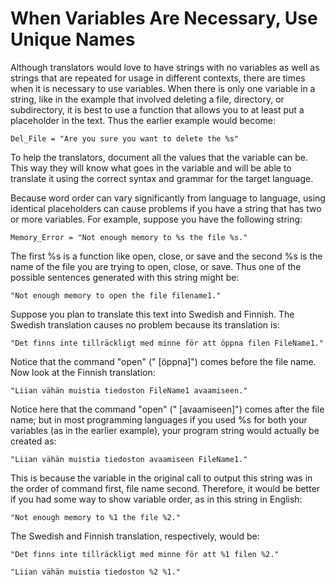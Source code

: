 

# When Variables Are Necessary, Use Unique Names

Although translators would love to have strings with no variables as well as strings that are repeated for usage in different contexts, there are times when it is necessary to use variables. When there is only one variable in a string, like in the example that involved deleting a file, directory, or subdirectory, it is best to use a function that allows you to at least put a placeholder in the text. Thus the earlier example would become:

```
Del_File = "Are you sure you want to delete the %s"
```

To help the translators, document all the values that the variable can be. This way they will know what goes in the variable and will be able to translate it using the correct syntax and grammar for the target language.

Because word order can vary significantly from language to language, using identical placeholders can cause problems if you have a string that has two or more variables. For example, suppose you have the following string:

```
Memory_Error = "Not enough memory to %s the file %s."
```

The first %s is a function like open, close, or save and the second %s is the name of the file you are trying to open, close, or save. Thus one of the possible sentences generated with this string might be:

```
"Not enough memory to open the file filename1."
```

Suppose you plan to translate this text into Swedish and Finnish. The Swedish translation causes no problem because its translation is:

```
"Det finns inte tillräckligt med minne för att öppna filen FileName1."
```

Notice that the command "open" (" [öppna]") comes before the file name. Now look at the Finnish translation:

```
"Liian vähän muistia tiedoston FileName1 avaamiseen."
```

Notice here that the command "open" (" [avaamiseen]") comes after the file name; but in most programming languages if you used %s for both your variables (as in the earlier example), your program string would actually be created as:

```
"Liian vähän muistia tiedoston avaamiseen FileName1."
```

This is because the variable in the original call to output this string was in the order of command first, file name second. Therefore, it would be better if you had some way to show variable order, as in this string in English:

```
"Not enough memory to %1 the file %2."
```

The Swedish and Finnish translation, respectively, would be:

```
"Det finns inte tillräckligt med minne för att %1 filen %2."

"Liian vähän muistia tiedoston %2 %1."
```


